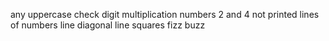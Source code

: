 any uppercase
check digit
multiplication
numbers
2 and 4 not printed
lines of numbers
line
diagonal line
squares
fizz buzz
